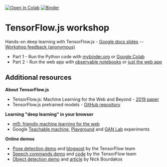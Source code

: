 
[![Open In Colab](https://colab.research.google.com/assets/colab-badge.svg)](https://colab.research.google.com/github/pacm/tfjs-workshop) [![Binder](https://mybinder.org/badge_logo.svg)](https://mybinder.org/v2/gh/pacm/tfjs-workshop/master)

# TensorFlow.js workshop

Hands-on deep learning with TensorFlow.js - [Google docs slides](https://docs.google.com/presentation/d/1qTxk0OIiUX9gunQ5niX9nBSU7mZLpLDAn3--BuP1L80/edit?usp=sharing) -- [Workshop feedback (anonymous)](https://goo.gl/forms/h9avEmy5UlSugK4V2)

* Part 1 - Run the Python code with [mybinder.org](https://mybinder.org/v2/gh/pacm/tfjs-workshop/master) or [Google Colab](https://colab.research.google.com/)
* Part 2 - Run the web app with [observable notebooks](https://beta.observablehq.com/@xaris/doodle-recognition-with-tensorflow-js) or [just the web app](https://epfl-exts.github.io/react-course-project/)

Additional resources
---

**About TensorFlow.js**

* TensorFlow.js: Machine Learning for the Web and Beyond - [2019 paper](https://arxiv.org/abs/1901.05350)
* TensorFlow.js pretrained models - [GitHub repository](https://github.com/tensorflow/tfjs-models)

**Learning "deep learning" in your browser**

* [ml5: friendly machine learning for the web](https://ml5js.org/)
* Google [Teachable machine](https://teachablemachine.withgoogle.com/), [Playground](https://github.com/tensorflow/playground) and [GAN Lab](https://poloclub.github.io/ganlab/) experiments

**Online demos**

* [Pose detection demo](https://storage.googleapis.com/tfjs-models/demos/posenet/camera.html) and [blogpost](https://medium.com/tensorflow/real-time-human-pose-estimation-in-the-browser-with-tensorflow-js-7dd0bc881cd5) by the TensorFlow team
* [Speech commands demo](https://storage.googleapis.com/tfjs-speech-model-test/2019-01-03a/dist/index.html) and [code](https://github.com/tensorflow/tfjs-models/tree/master/speech-commands) by the TensorFlow team
* [Object detection demo](https://z364noozrm.codesandbox.io/) and [article](https://hackernoon.com/tensorflow-js-real-time-object-detection-in-10-lines-of-code-baf15dfb95b2) by Nick Bourdakos

